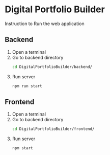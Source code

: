 # Digital Portfolio Builder

Instruction to Run the web application
## Backend
1. Open a terminal
2. Go to backend directory 
    ```bash
    cd DigitalPortfolioBuilder/backend/
    ```
3. Run server
    ```bash
    npm run start
    ```

## Frontend
1. Open a terminal
2. Go to backend directory 
    ```bash
    cd DigitalPortfolioBuilder/frontend/
    ```
3. Run server
    ```bash
    npm start
    ```
